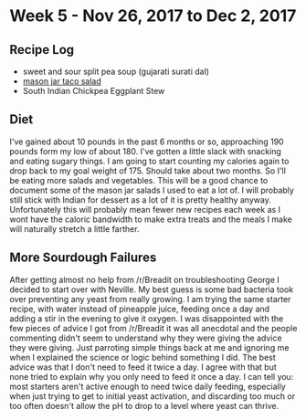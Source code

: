 # Week 5 - Nov 26, 2017 to Dec 2, 2017

## Recipe Log
* sweet and sour split pea soup (gujarati surati dal)
* [mason jar taco salad](../../../1-recipes/salads/taco_salad.md)
* South Indian Chickpea Eggplant Stew

## Diet
I've gained about 10 pounds in the past 6 months or so, approaching 190 pounds form my low of about 180. I've gotten a little slack with snacking and eating sugary things. I am going to start counting my calories again to drop back to my goal weight of 175. Should take about two months. So I'll be eating more salads and vegetables. This will be a good chance to document some of the mason jar salads I used to eat a lot of. I will probably still stick with Indian for dessert as a lot of it is pretty healthy anyway. Unfortunately this will probably mean fewer new recipes each week as I wont have the caloric bandwidth to make extra treats and the meals I make will naturally stretch a little farther.

## More Sourdough Failures
After getting almost no help from /r/Breadit on troubleshooting George I decided to start over with Neville. My best guess is some bad bacteria took over preventing any yeast from really growing. I am trying the same starter recipe, with water instead of pineapple juice, feeding once a day and adding a stir in the evening to give it oxygen. I was disappointed with the few pieces of advice I got from /r/Breadit it was all anecdotal and the people commenting didn't seem to understand why they were giving the advice they were giving. Just parroting simple things back at me and ignoring me when I explained the science or logic behind something I did. The best advice was that I don't need to feed it twice a day. I agree with that but none tried to explain why you only need to feed it once a day. I can tell you: most starters aren't active enough to need twice daily feeding, especially when just trying to get to initial yeast activation, and discarding too much or too often doesn't allow the pH to drop to a level where yeast can thrive. 

